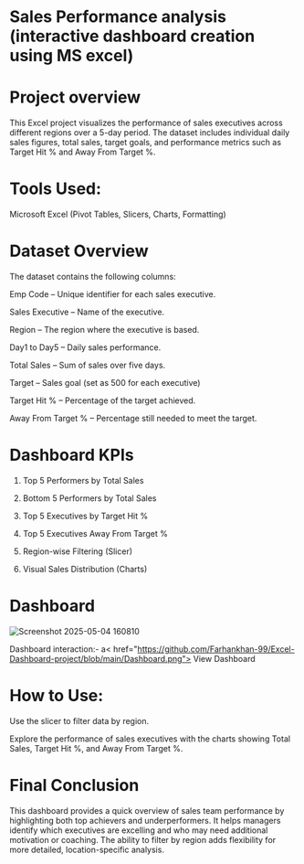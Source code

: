  # Sales Performance analysis (interactive dashboard creation using MS excel)

 # Project overview 
This Excel project visualizes the performance of sales executives across different regions over a 5-day period. The dataset includes individual daily sales figures, total sales, target goals, and performance metrics such as Target Hit % and Away From Target %.


# Tools Used: 

Microsoft Excel (Pivot Tables, Slicers, Charts, Formatting)


# Dataset Overview
The dataset contains the following columns:

Emp Code – Unique identifier for each sales executive.

Sales Executive – Name of the executive.

Region – The region where the executive is based.

Day1 to Day5 – Daily sales performance.

Total Sales – Sum of sales over five days.

Target – Sales goal (set as 500 for each executive)

Target Hit % – Percentage of the target achieved.

Away From Target % – Percentage still needed to meet the target.



# Dashboard KPIs 
1) Top 5 Performers by Total Sales

2) Bottom 5 Performers by Total Sales

3) Top 5 Executives by Target Hit %

4) Top 5 Executives Away From Target %

5) Region-wise Filtering (Slicer)

6) Visual Sales Distribution (Charts)


# Dashboard 
![Screenshot 2025-05-04 160810](https://github.com/user-attachments/assets/92b1eaa9-d658-4c4e-b199-a0919b735b54)

 Dashboard interaction:- a< href="https://github.com/Farhankhan-99/Excel-Dashboard-project/blob/main/Dashboard.png"> View Dashboard</a>


# How to Use:

Use the slicer to filter data by region.

Explore the performance of sales executives with the charts showing Total Sales, Target Hit %, and Away From Target %.



# Final Conclusion

This dashboard provides a quick overview of sales team performance by highlighting both top achievers and underperformers. It helps managers identify which executives are excelling and who may need additional motivation or coaching. The ability to filter by region adds flexibility for more detailed, location-specific analysis.
